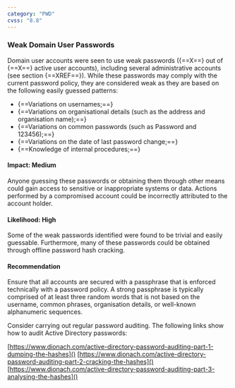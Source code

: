 ```yaml
---
category: "PWD"
cvss: "8.8"
---
```

### Weak Domain User Passwords
Domain user accounts were seen to use weak passwords ({==X==} out of {==X==} active user accounts), including several administrative accounts (see section {==XREF==}). While these passwords may comply with the current password policy, they are considered weak as they are based on the following easily guessed patterns:

 * {==Variations on usernames;==}
 * {==Variations on organisational details (such as the address and organisation name);==}
 * {==Variations on common passwords (such as Password and 123456);==}
 * {==Variations on the date of last password change;==}
 * {==Knowledge of internal procedures;==}
#### Impact: Medium
Anyone guessing these passwords or obtaining them through other means could gain access to sensitive or inappropriate systems or data. Actions performed by a compromised account could be incorrectly attributed to the account holder.
#### Likelihood: High
Some of the weak passwords identified were found to be trivial and easily guessable. Furthermore, many of these passwords could be obtained through offline password hash cracking.
#### Recommendation
Ensure that all accounts are secured with a passphrase that is enforced technically with a password policy. A strong passphrase is typically comprised of at least three random words that is not based on the username, common phrases, organisation details, or well-known alphanumeric sequences.

Consider carrying out regular password auditing. The following links show how to audit Active Directory passwords:

[https://www.dionach.com/active-directory-password-auditing-part-1-dumping-the-hashes]()
[https://www.dionach.com/active-directory-password-auditing-part-2-cracking-the-hashes]()
[https://www.dionach.com/active-directory-password-auditing-part-3-analysing-the-hashes]()
